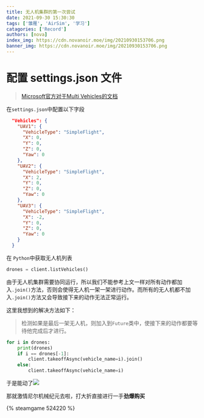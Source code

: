 ```yaml
---
title: 无人机集群的第一次尝试
date: 2021-09-30 15:30:30
tags: ['雏雁', 'AirSim', '学习']
catagories: ['Record']
authors: [nova]
index_img: https://cdn.novanoir.moe/img/20210930153706.png
banner_img: https://cdn.novanoir.moe/img/20210930153706.png
---
```


# 配置 settings.json 文件

> [Microsoft官方对于Multi Vehicles的文档](https://microsoft.github.io/AirSim/multi_vehicle/)

在`settings.json`中配置以下字段

<!--truncate-->

```json
  "Vehicles": {
    "UAV1": {
      "VehicleType": "SimpleFlight",
      "X": 0,
      "Y": 0,
      "Z": 0,
      "Yaw": 0
    },
    "UAV2": {
      "VehicleType": "SimpleFlight",
      "X": 2,
      "Y": 0,
      "Z": 0,
      "Yaw": 0
    },
    "UAV3": {
      "VehicleType": "SimpleFlight",
      "X": -2,
      "Y": 0,
      "Z": 0,
      "Yaw": 0
    }
  }
```

在 `Python`中获取无人机列表

```python
drones = client.listVehicles()
```

由于无人机集群需要协同运行，所以我们不能参考上文一样对所有动作都加入`.join()`方法，否则会使得无人机一架一架进行动作。而所有的无人机都不加入`.join()`方法又会导致接下来的动作无法正常运行。



这里我想到的解决方法如下：

> 检测如果是最后一架无人机，则加入到`Future`类中，使接下来的动作都要等待他完成后才进行。
```python
for i in drones:
    print(drones)
    if i == drones[-1]:
        client.takeoffAsync(vehicle_name=i).join()
    else:
        client.takeoffAsync(vehicle_name=i)
```

于是能动了![](https://cdn.novanoir.moe/img/20210930153706.png)

那就激情尼尔机械纪元去啦，打大折直接进行一手**劲爆购买**

{% steamgame 524220 %}

